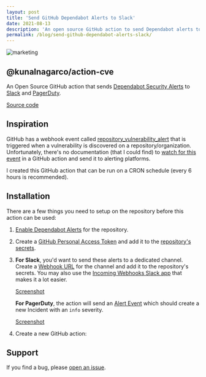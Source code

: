 ```yaml
---
layout: post
title: 'Send GitHub Dependabot Alerts to Slack'
date: 2021-08-13
description: 'An open source GitHub action to send Dependabot alerts to Slack'
permalink: /blog/send-github-dependabot-alerts-slack/
---
```


![marketing](https://user-images.githubusercontent.com/2741371/129468484-bc0cb5f5-1db5-4ea0-96c6-7f1d2d0aa347.png)

## @kunalnagarco/action-cve

An Open Source GitHub action that sends [Dependabot Security Alerts](https://docs.github.com/en/code-security/supply-chain-security/managing-vulnerabilities-in-your-projects-dependencies/configuring-dependabot-security-updates) to [Slack](https://api.slack.com/messaging/webhooks) and [PagerDuty](https://developer.pagerduty.com/docs/events-api-v2/trigger-events/).

[Source code](https://github.com/kunalnagarco/action-cve)

## Inspiration

GitHub has a webhook event called [repository_vulnerability_alert](https://docs.github.com/en/developers/webhooks-and-events/webhooks/webhook-events-and-payloads#repository_vulnerability_alert) that is triggered when a vulnerability is discovered on a repository/organization. Unfortunately, there's no documentation (that I could find) to [watch for this event](https://docs.github.com/en/actions/reference/events-that-trigger-workflows) in a GitHub action and send it to alerting platforms.

I created this GitHub action that can be run on a CRON schedule (every 6 hours is recommended).

## Installation

There are a few things you need to setup on the repository before this action can be used:

1. [Enable Dependabot Alerts](https://docs.github.com/en/code-security/supply-chain-security/managing-vulnerabilities-in-your-projects-dependencies/configuring-dependabot-security-updates#managing-dependabot-security-updates-for-your-repositories) for the repository.

2. Create a [GitHub Personal Access Token](https://github.com/settings/tokens) and add it to the [repository's secrets](https://docs.github.com/en/actions/reference/encrypted-secrets#creating-encrypted-secrets-for-a-repository).

3. **For Slack**, you'd want to send these alerts to a dedicated channel. Create a [Webhook URL](https://api.slack.com/messaging/webhooks) for the channel and add it to the repository's secrets. You may also use the [Incoming Webhooks Slack app](https://slack.com/apps/A0F7XDUAZ-incoming-webhooks?tab=more_info) that makes it a lot easier.

    [Screenshot](https://user-images.githubusercontent.com/2741371/129387647-f5fdead5-a002-4e3d-9d55-cb7ebe988ff1.png)

    **For PagerDuty**, the action will send an [Alert Event](https://developer.pagerduty.com/docs/events-api-v2/trigger-events/) which should create a new Incident with an `info` severity.

    [Screenshot](https://user-images.githubusercontent.com/2741371/129468542-33ecda7a-7696-40c8-99e4-76d327fca959.png)

3. Create a new GitHub action:

    <script src="https://gist.github.com/kunalnagar/7e20b7fb4340162b06ad246bcc0a8288.js"></script>

## Support

If you find a bug, please [open an issue](https://github.com/kunalnagarco/action-cve/issues).
